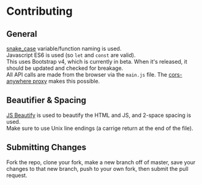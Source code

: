 # Contributing

## General

[snake_case](https://en.wikipedia.org/wiki/Snake_case) variable/function naming
is used.\
Javascript ES6 is used (so `let` and `const` are valid).\
This uses Bootstrap v4, which is currently in beta. When it's released, it
should be updated and checked for breakage.\
All API calls are made from the browser via the `main.js` file. The [cors-anywhere proxy](https://github.com/Rob--W/cors-anywhere)
makes this possible.

## Beautifier & Spacing

[JS Beautify](https://github.com/beautify-web/js-beautify) is used to beautify
the HTML and JS, and 2-space spacing is used.\
Make sure to use Unix line endings (a carrige return at the end of the file).

## Submitting Changes

Fork the repo, clone your fork, make a new branch off of master, save your
changes to that new branch, push to your own fork, then submit the pull request.
